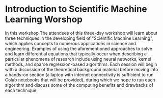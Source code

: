 # Introduction to Scientific Machine Learning Worshop

In this workshop The attendees of this three-day workshop will learn about three techniques in the developing field of "Scientific Machine Learning", which applies concepts to numerous applications in science and engineering. Examples of using the aforementioned approaches to solve and learn differential equations that typically occur when describing a particular phenomena of research include using neural networks, kernel methods, and sparse regression-based algorithms. Each session will begin with a discussion of the theoretical background material before moving into a hands-on section (a laptop with internet connectivity is sufficient to run Colab notebooks that will be provided), during which we hope to run each algorithm and discuss some of the computing benefits and drawbacks of each technique.

